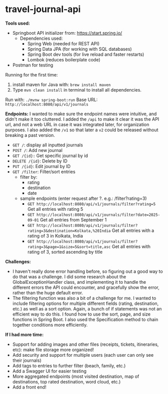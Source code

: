 # travel-journal-api

**Tools used:**
- Springboot API initializer from: https://start.spring.io/
  - Dependencies used:
    - Spring Web (needed for REST API)
    - Spring Data JPA (for working with SQL databases)
    - Spring Boot dev tools (for live reload and faster restarts)
    - Lombok (reduces boilerplate code)
- Postman for testing

Running for the first time: 
1. install maven for Java with: `brew install maven`
2. Type `mvn clean install` in terminal to install all dependencies.

Run with: `./mvnw spring-boot:run`
Base URL: `http://localhost:8080/api/v1/journals`

**Endpoints:**
I wanted to make sure the endpoint names were intuitive, and didn't make it too cluttered. I added the `/api` to make it clear it was the API url, and not a web URL in case it was integrated later, for organization purposes. I also added the `/v1` so that later a `v2` could be released without breaking a past version. 

- `GET /`: display all inputted journals
- `POST /`: Add new journal
- `GET /{id}:` Get specific journal by id
- `DELETE /{id}`: Delete by ID
- `PUT /{id}`: Edit journal by ID
- `GET /filter`: Filter/sort entries
  - filter by:
    - rating
    - destination
    - date
  - sample endpoints (enter request after ?. e.g.: /filter?rating=3)
    - `GET http://localhost:8080/api/v1/journals/filter?rating=5` Get all entries with rating 5
    - `GET http://localhost:8080/api/v1/journals/filter?date=2025-09-01` Get all entries from September 1
    - `GET http://localhost:8080/api/v1/journals/filter?rating=3&destination=Kolkata,%20India` Get all entries with a rating of 3 in Kolkata, India
    - `GET http://localhost:8080/api/v1/journals/filter?rating=3&page=1&size=5&sort=title,asc` Get all entries with rating of 3, sorted ascending by title

**Challenges:**
- I haven't really done error handling before, so figuring out a good way to do that was a challenge. I did some research about the GlobalExceptionHandler class, and implementing it to handle the different errors the API could encounter, and gracefully show the error, rather than the huge default error.
- The filtering function was also a bit of a challenge for me. I wanted to include filtering options for multiple different fields (rating, destination, etc.) as well as a sort option. Again, a bunch of if statements was not an efficient way to do this. I found how to use the sort, page, and size functions in Spring Boot. I also used the Specification method to chain together conditions more efficiently.


**If I had more time:**
- Support for adding images and other files (receipts, tickets, itineraries, etc): make file storage more organized!
- Add security and support for multiple users (each user can only see their journals)
- Add tags to entries to further filter (beach, family, etc.)
- Add a Swagger UI for easier testing
- More aggregated endpoints (most visited destination, map of destinations, top rated destination, word cloud, etc.)
- Add a front end!
